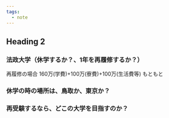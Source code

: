 ```yaml
---
tags:
  - note
---
```



## Heading 2

### 法政大学（休学するか？、1年を再履修するか？）
 再履修の場合
 160万(学費)+100万(寮費)+100万(生活費等)
 もともと
### 休学の時の場所は、鳥取か、東京か？ 


### 再受験するなら、どこの大学を目指すのか？
